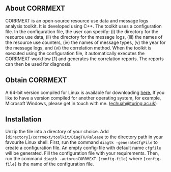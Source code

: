 ## About CORRMEXT ##
CORRMEXT is an open-source resource use data and message logs analysis toolkit. It is developed using C++. The toolkit uses a configuration file. In the configuration file, the user can specify: (i) the directory for the resource use data, (ii) the directory for the message logs, (iii) the names of the resource use counters, (iv) the names of message types, (v) the year for the message logs, and (vi) the correlation method. When the toolkit is executed using the configuration file, it automatically executes the CORRMEXT workflow [1] and generates the correlation reports. The reports can then be used for diagnosis.

## Obtain CORRMEXT ##
A 64-bit version compiled for Linux is available for downloading [here.](https://tinyurl.com/y7wpv488)  If you like to have a version compiled for another operating system, for example, Microsoft Windows, please get in touch with me. (echuah@turing.ac.uk)

## Installation ##
Unzip the file into a directory of your choice.  Add `[directory]/corrmext/toolkit/DiagTK/Release` to the directory path in your favourite Linux shell.  First, run the command `diagtk -generateCfgFile` to create a configuration file.  An empty config-file with default name `cfgfile` will be generated.  Fill the configuration file with your requirements.  Then, run the command `diagtk -autorunCORRMEXT [config-file]` where `[config-file]` is the name of the configuration file.
